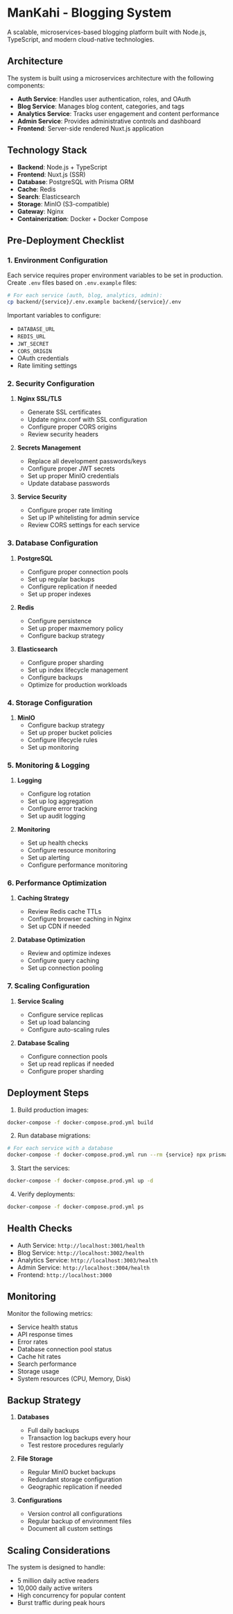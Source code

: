 # ManKahi - Blogging System

A scalable, microservices-based blogging platform built with Node.js, TypeScript, and modern cloud-native technologies.

## Architecture

The system is built using a microservices architecture with the following components:

- **Auth Service**: Handles user authentication, roles, and OAuth
- **Blog Service**: Manages blog content, categories, and tags
- **Analytics Service**: Tracks user engagement and content performance
- **Admin Service**: Provides administrative controls and dashboard
- **Frontend**: Server-side rendered Nuxt.js application

## Technology Stack

- **Backend**: Node.js + TypeScript
- **Frontend**: Nuxt.js (SSR)
- **Database**: PostgreSQL with Prisma ORM
- **Cache**: Redis
- **Search**: Elasticsearch
- **Storage**: MinIO (S3-compatible)
- **Gateway**: Nginx
- **Containerization**: Docker + Docker Compose

## Pre-Deployment Checklist

### 1. Environment Configuration

Each service requires proper environment variables to be set in production. Create `.env` files based on `.env.example` files:

```bash
# For each service (auth, blog, analytics, admin):
cp backend/{service}/.env.example backend/{service}/.env
```

Important variables to configure:
- `DATABASE_URL`
- `REDIS_URL`
- `JWT_SECRET`
- `CORS_ORIGIN`
- OAuth credentials
- Rate limiting settings

### 2. Security Configuration

1. **Nginx SSL/TLS**
   - Generate SSL certificates
   - Update nginx.conf with SSL configuration
   - Configure proper CORS origins
   - Review security headers

2. **Secrets Management**
   - Replace all development passwords/keys
   - Configure proper JWT secrets
   - Set up proper MinIO credentials
   - Update database passwords

3. **Service Security**
   - Configure proper rate limiting
   - Set up IP whitelisting for admin service
   - Review CORS settings for each service

### 3. Database Configuration

1. **PostgreSQL**
   - Configure proper connection pools
   - Set up regular backups
   - Configure replication if needed
   - Set up proper indexes

2. **Redis**
   - Configure persistence
   - Set up proper maxmemory policy
   - Configure backup strategy

3. **Elasticsearch**
   - Configure proper sharding
   - Set up index lifecycle management
   - Configure backups
   - Optimize for production workloads

### 4. Storage Configuration

1. **MinIO**
   - Configure backup strategy
   - Set up proper bucket policies
   - Configure lifecycle rules
   - Set up monitoring

### 5. Monitoring & Logging

1. **Logging**
   - Configure log rotation
   - Set up log aggregation
   - Configure error tracking
   - Set up audit logging

2. **Monitoring**
   - Set up health checks
   - Configure resource monitoring
   - Set up alerting
   - Configure performance monitoring

### 6. Performance Optimization

1. **Caching Strategy**
   - Review Redis cache TTLs
   - Configure browser caching in Nginx
   - Set up CDN if needed

2. **Database Optimization**
   - Review and optimize indexes
   - Configure query caching
   - Set up connection pooling

### 7. Scaling Configuration

1. **Service Scaling**
   - Configure service replicas
   - Set up load balancing
   - Configure auto-scaling rules

2. **Database Scaling**
   - Configure connection pools
   - Set up read replicas if needed
   - Configure proper sharding

## Deployment Steps

1. Build production images:
```bash
docker-compose -f docker-compose.prod.yml build
```

2. Run database migrations:
```bash
# For each service with a database
docker-compose -f docker-compose.prod.yml run --rm {service} npx prisma migrate deploy
```

3. Start the services:
```bash
docker-compose -f docker-compose.prod.yml up -d
```

4. Verify deployments:
```bash
docker-compose -f docker-compose.prod.yml ps
```

## Health Checks

- Auth Service: `http://localhost:3001/health`
- Blog Service: `http://localhost:3002/health`
- Analytics Service: `http://localhost:3003/health`
- Admin Service: `http://localhost:3004/health`
- Frontend: `http://localhost:3000`

## Monitoring

Monitor the following metrics:
- Service health status
- API response times
- Error rates
- Database connection pool status
- Cache hit rates
- Search performance
- Storage usage
- System resources (CPU, Memory, Disk)

## Backup Strategy

1. **Databases**
   - Full daily backups
   - Transaction log backups every hour
   - Test restore procedures regularly

2. **File Storage**
   - Regular MinIO bucket backups
   - Redundant storage configuration
   - Geographic replication if needed

3. **Configurations**
   - Version control all configurations
   - Regular backup of environment files
   - Document all custom settings

## Scaling Considerations

The system is designed to handle:
- 5 million daily active readers
- 10,000 daily active writers
- High concurrency for popular content
- Burst traffic during peak hours
